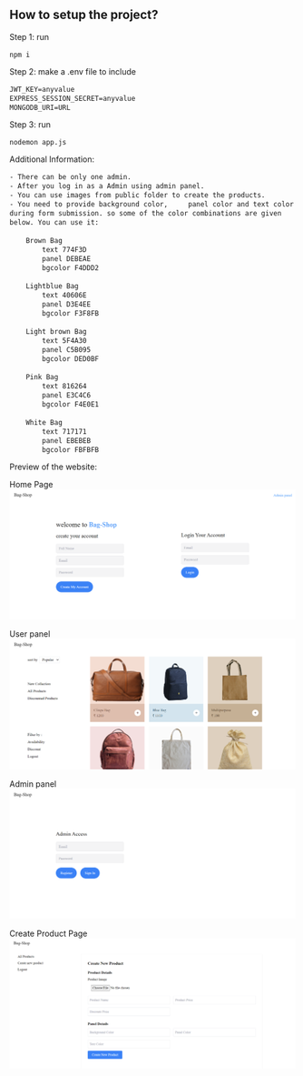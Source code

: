 ## How to setup the project?

Step 1: run
```
npm i
```

Step 2: make a .env file to include
```
JWT_KEY=anyvalue
EXPRESS_SESSION_SECRET=anyvalue
MONGODB_URI=URL
```

Step 3: run

```
nodemon app.js
```


Additional Information:
    
    - There can be only one admin.
    - After you log in as a Admin using admin panel.
    - You can use images from public folder to create the products.
    - You need to provide background color,     panel color and text color during form submission. so some of the color combinations are given below. You can use it:

        Brown Bag
            text 774F3D
            panel DEBEAE
            bgcolor F4DDD2

        Lightblue Bag
            text 40606E
            panel D3E4EE
            bgcolor F3F8FB

        Light brown Bag
            text 5F4A30
            panel C5B095
            bgcolor DED0BF

        Pink Bag
            text 816264
            panel E3C4C6
            bgcolor F4E0E1

        White Bag
            text 717171
            panel EBEBEB
            bgcolor FBFBFB

Preview of the website:

Home Page
![alt text](preview/image1.png)

User panel
![alt text](preview/image2.png)

Admin panel
![alt text](preview/image3.png)

Create Product Page
![alt text](preview/image4.png)
